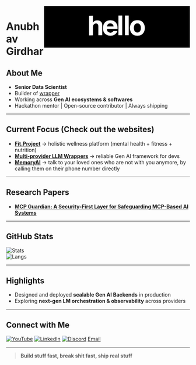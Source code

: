 <img src="https://raw.githubusercontent.com/anubhavgirdhar1/anubhavgirdhar1/main/assets/work.gif" width="400" align="right">

# Anubhav Girdhar

## About Me
- **Senior Data Scientist**  
- Builder of [wrapper](https://github.com/anubhavgirdhar1/wrapper)  
- Working across **Gen AI ecosystems & softwares**  
- Hackathon mentor | Open-source contributor | Always shipping  

---

## Current Focus (Check out the websites)
- **[Fit.Project](https://fitproject.in)** → holistic wellness platform (mental health + fitness + nutrition)  
- **[Multi-provider LLM Wrappers](https://www.wrapperai.in)** → reliable Gen AI framework for devs  
- **[MemoryAI](https://memoryai.in)** → talk to your loved ones who are not with you anymore, by calling them on their phone number directly

---

## Research Papers
- **[MCP Guardian: A Security-First Layer for Safeguarding MCP-Based AI Systems](https://arxiv.org/abs/2504.12757)**

---

## GitHub Stats
![Stats](https://github-readme-stats.vercel.app/api?username=anubhavgirdhar1&show_icons=true&theme=tokyonight&hide_border=true)  
![Langs](https://github-readme-stats.vercel.app/api/top-langs/?username=anubhavgirdhar1&layout=compact&theme=tokyonight&hide_border=true)

---

## Highlights
- Designed and deployed **scalable Gen AI Backends** in production  
- Exploring **next-gen LM orchestration & observability** across providers  

---

## Connect with Me
[![YouTube](https://img.shields.io/badge/YouTube-%23FF0000?style=for-the-badge&logo=youtube&logoColor=white)](https://www.youtube.com/@anubhav-girdhar-ai) [![LinkedIn](https://img.shields.io/badge/LinkedIn-%230077B5?style=for-the-badge&logo=linkedin&logoColor=white)](https://www.linkedin.com/in/anubhav-girdhar-ai/) [![Discord](https://img.shields.io/badge/Discord-%237289DA?style=for-the-badge&logo=discord&logoColor=white)](https://discord.gg/wr7uTNRJH7) [Email](mailto:anubhavgirdhar18@gmail.com)

---

> **Build stuff fast, break shit fast, ship real stuff**
